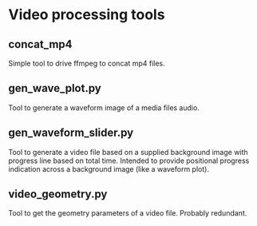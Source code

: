 # Video processing tools

## concat_mp4
Simple tool to drive ffmpeg to concat mp4 files.

## gen_wave_plot.py
Tool to generate a waveform image of a media files audio.

## gen_waveform_slider.py
Tool to generate a video file based on a supplied background image with progress line based on total time.
Intended to provide positional progress indication across a background image (like a waveform plot).

## video_geometry.py
Tool to get the geometry parameters of a video file. Probably redundant.

